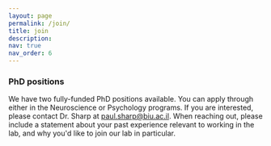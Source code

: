 ```yaml
---
layout: page
permalink: /join/
title: join
description:
nav: true
nav_order: 6
---
```


### PhD positions

We have two fully-funded PhD positions available. You can apply through either in the Neuroscience or Psychology programs. If you are interested, please contact Dr. Sharp at paul.sharp@biu.ac.il. When reaching out, please include a statement about your past experience relevant to working in the lab, and why you'd like to join our lab in particular. 